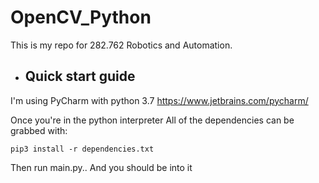 # OpenCV_Python
This is my repo for 282.762 Robotics and Automation.


- Quick start guide
    - 

I'm using PyCharm with python 3.7 https://www.jetbrains.com/pycharm/

Once you're in the python interpreter
All of the dependencies can be grabbed with:

    pip3 install -r dependencies.txt

Then run main.py.. And you should be into it